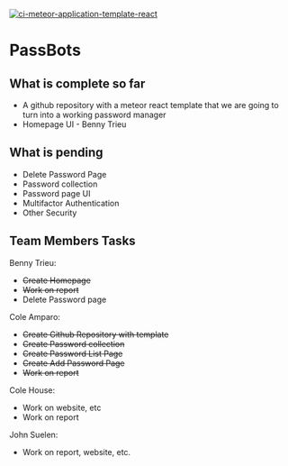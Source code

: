 [![ci-meteor-application-template-react](https://github.com/ics-software-engineering/meteor-application-template-react/actions/workflows/ci.yml/badge.svg)](https://github.com/ics-software-engineering/meteor-application-template-react/actions/workflows/ci.yml)


# PassBots 

## What is complete so far 

- A github repository with a meteor react template that we are going to turn into a working password manager 
- Homepage UI - Benny Trieu


## What is pending

- Delete Password Page
- Password collection 
- Password page UI 
- Multifactor Authentication 
- Other Security 

## Team Members Tasks

Benny Trieu:

- ~~Create Homepage~~
- ~~Work on report~~
- Delete Password page

Cole Amparo: 

- ~~Create Github Repository with template~~
- ~~Create Password collection~~
- ~~Create Password List Page~~
- ~~Create Add Password Page~~
- ~~Work on report~~


Cole House: 

- Work on website, etc 
- Work on report


John Suelen: 

- Work on report, website, etc.







